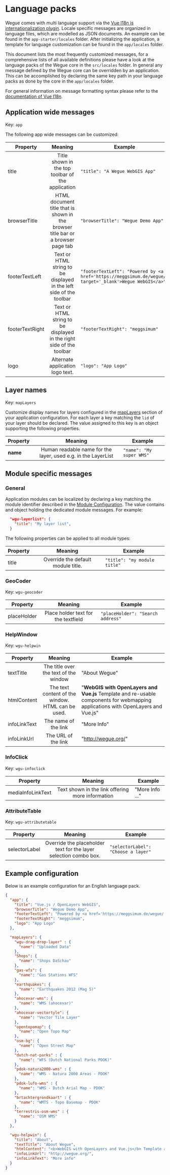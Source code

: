 # Language packs

Wegue comes with multi language support via the [Vue I18n is internationalization plugin](https://vue-i18n.intlify.dev/). Locale specific messages are organized in language files, which are modelled as JSON documents. An example can be found in the `app-starter/locales` folder. After initializing the application, a template for language customization can be found in the `app/locales` folder.

This document lists the most frequently customized messages, for a comprehensive lists of all available definitions please have a look at the language packs of the Wegue core in the `src/locales` folder. In general any message defined by the Wegue core can be overridden by an application. This can be accomplished by declaring the same key path in your language packs as done by the core in the `app/locales` folder.

For general information on message formatting syntax please refer to the [documentation of Vue I18n](https://vue-i18n.intlify.dev/guide/essentials/syntax).

## Application wide messages

Key: `app`

The following app wide messages can be customized:

| Property           | Meaning | Example |
|--------------------|:---------:|---------|
| title              | Title shown in the top toolbar of the application | `"title": "A Wegue WebGIS App"` |
| browserTitle       | HTML document title that is shown in the browser title bar or a browser page tab | `"browserTitle": "Wegue Demo App"` |
| footerTextLeft     | Text or HTML string to be displayed in the left side of the toolbar | `"footerTextLeft": "Powered by <a href='https://meggsimum.de/wegue/' target='_blank'>Wegue WebGIS</a>"` |
| footerTextRight    | Text or HTML string to be displayed in the right side of the toolbar | `"footerTextRight": "meggsimum"` |
| logo    | Alternate application logo text. | `"logo": "App Logo"` |

## Layer names

Key: `mapLayers`

Customize display names for layers configured in the [mapLayers](map-layer-configuration.md) section of your application configuration. For each layer a key matching the `lid` of your layer should be declared. The value assigned to this key is an object supporting the following properties.

| Property           | Meaning | Example |
|--------------------|:---------:|---------|
| **name**           |  Human readable name for the layer, used e.g. in the LayerList | `"name": "My super WMS"` |

## Module specific messages

### General

Application modules can be localized by declaring a key matching the module identifier described in the [Module Configuration](module-configuration.md). The value contains and object holding the dedicated module messages. For example:

```json
  "wgu-layerlist": {
    "title": "My layer list",
  }
```

The following properties can be applied to all module types:

| Property           | Meaning   | Example |
|--------------------|:---------:|---------|
| title              | Override the default module title. | `"title": "my module title"` |

### GeoCoder

Key: `wgu-geocoder`

| Property           | Meaning   | Example |
|--------------------|:---------:|---------|
| placeHolder        | Place holder text for the textfield | `"placeHolder": "Search address"` |

### HelpWindow

Key: `wgu-helpwin`

| Property           | Meaning   | Example |
|--------------------|:---------:|---------|
| textTitle          |  The title over the text of the window         |   "About Wegue"      |
| htmlContent        |  The text content of the window. HTML can be used.        |   "<b>WebGIS with OpenLayers and Vue.js</b> Template and re-usable components for webmapping applications with OpenLayers and Vue.js"      |
| infoLinkText       |  The name of the link        |   "More Info"       |
| infoLinkUrl        |  The URL of the link         |   "http://wegue.org/"       |

### InfoClick

Key: `wgu-infoclick`

| Property           | Meaning   | Example |
|--------------------|:---------:|---------|
| mediaInfoLinkText    |  Text shown in the link offering more information   |  "More Info ..."       |

### AttributeTable

Key: `wgu-attributetable`

| Property           | Meaning   | Example |
|--------------------|:---------:|---------|
| selectorLabel      | Override the placeholder text for the layer selection combo box.  | `"selectorLabel": "Choose a layer"` |


## Example configuration

Below is an example configuration for an English language pack.

```json
{
  "app": {
    "title": "Vue.js / OpenLayers WebGIS",
    "browserTitle": "Wegue Demo App",
    "footerTextLeft": "Powered by <a href='https://meggsimum.de/wegue/' target='_blank'>Wegue WebGIS</a>",
    "footerTextRight": "meggsimum",
    "logo": "App Logo"
  },

  "mapLayers": {
    "wgu-drag-drop-layer" : {
      "name": "Uploaded Data"
    },
    "Shops": {
      "name": "Shops DaSchau"
    },
    "gas-wfs": {
      "name": "Gas Stations WFS"
    },
    "earthquakes": {
      "name": "Earthquakes 2012 (Mag 5)"
    },
    "ahocevar-wms": {
      "name": "WMS (ahocevar)"
    },
    "ahocevar-vectortyle": {
      "name": "Vector Tile Layer"
    },
    "opentopomap": {
      "name": "Open Topo Map"
    },
    "osm-bg": {
      "name": "Open Street Map"
    },
    "dutch-nat-parks" : {
      "name": "WFS (Dutch National Parks PDOK)"
    },
    "pdok-natura2000-wms" : {
      "name": "WMS - Natura 2000 Areas - PDOK"
    },
    "pdok-lufo-wms" : {
      "name": "WMS - Dutch Arial Map - PDOK"
    },
    "brtachtergrondkaart" : {
      "name": "WMTS - Topo Basemap - PDOK"
    },
    "terrestris-osm-wms" : {
      "name": "OSM WMS"
    }
  },

  "wgu-helpwin": {
    "title": "About",
    "textTitle": "About Wegue",
    "htmlContent": "<b>WebGIS with OpenLayers and Vue.js</b> Template and re-usable components for webmapping applications with OpenLayers and Vue.js",
    "infoLinkUrl": "http://wegue.org/",
    "infoLinkText": "More info"
  }
}
```


